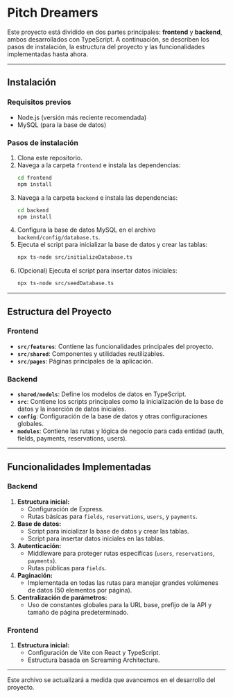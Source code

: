 # Pitch Dreamers

Este proyecto está dividido en dos partes principales: **frontend** y **backend**, ambos desarrollados con TypeScript. A continuación, se describen los pasos de instalación, la estructura del proyecto y las funcionalidades implementadas hasta ahora.

---

## Instalación

### Requisitos previos
- Node.js (versión más reciente recomendada)
- MySQL (para la base de datos)

### Pasos de instalación
1. Clona este repositorio.
2. Navega a la carpeta `frontend` e instala las dependencias:
   ```bash
   cd frontend
   npm install
   ```
3. Navega a la carpeta `backend` e instala las dependencias:
   ```bash
   cd backend
   npm install
   ```
4. Configura la base de datos MySQL en el archivo `backend/config/database.ts`.
5. Ejecuta el script para inicializar la base de datos y crear las tablas:
   ```bash
   npx ts-node src/initializeDatabase.ts
   ```
6. (Opcional) Ejecuta el script para insertar datos iniciales:
   ```bash
   npx ts-node src/seedDatabase.ts
   ```

---

## Estructura del Proyecto

### Frontend
- **`src/features`**: Contiene las funcionalidades principales del proyecto.
- **`src/shared`**: Componentes y utilidades reutilizables.
- **`src/pages`**: Páginas principales de la aplicación.

### Backend
- **`shared/models`**: Define los modelos de datos en TypeScript.
- **`src`**: Contiene los scripts principales como la inicialización de la base de datos y la inserción de datos iniciales.
- **`config`**: Configuración de la base de datos y otras configuraciones globales.
- **`modules`**: Contiene las rutas y lógica de negocio para cada entidad (auth, fields, payments, reservations, users).

---

## Funcionalidades Implementadas

### Backend
1. **Estructura inicial:**
   - Configuración de Express.
   - Rutas básicas para `fields`, `reservations`, `users`, y `payments`.
2. **Base de datos:**
   - Script para inicializar la base de datos y crear las tablas.
   - Script para insertar datos iniciales en las tablas.
3. **Autenticación:**
   - Middleware para proteger rutas específicas (`users`, `reservations`, `payments`).
   - Rutas públicas para `fields`.
4. **Paginación:**
   - Implementada en todas las rutas para manejar grandes volúmenes de datos (50 elementos por página).
5. **Centralización de parámetros:**
   - Uso de constantes globales para la URL base, prefijo de la API y tamaño de página predeterminado.

### Frontend
1. **Estructura inicial:**
   - Configuración de Vite con React y TypeScript.
   - Estructura basada en Screaming Architecture.

---

Este archivo se actualizará a medida que avancemos en el desarrollo del proyecto.